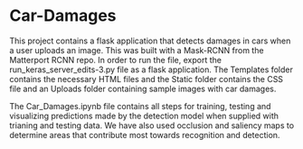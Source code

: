 # Car-Damages
This project contains a flask application that detects damages in cars when a user uploads an image. This was built with a Mask-RCNN from the Matterport RCNN repo. In order to run the file, export the run_keras_server_edits-3.py file as a flask application. The Templates folder contains the necessary HTML files and the Static folder contains the CSS file and an Uploads folder containing sample images with car damages. 

The Car_Damages.ipynb file contains all steps for training, testing and visualizing predictions made by the detection model when supplied with trianing and testing data. We have also used occlusion and saliency maps to determine areas that contribute most towards recognition and detection.

